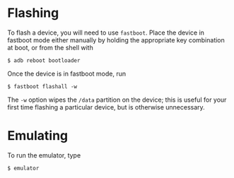 # Flashing #

To flash a device, you will need to use `fastboot`. Place the device in fastboot mode either manually by holding the appropriate key combination at boot, or from the shell with

    $ adb reboot bootloader

Once the device is in fastboot mode, run 

    $ fastboot flashall -w

The `-w` option wipes the `/data` partition on the device; this is useful for your first time flashing a particular device, but is otherwise unnecessary.

# Emulating #

To run the emulator, type

    $ emulator


